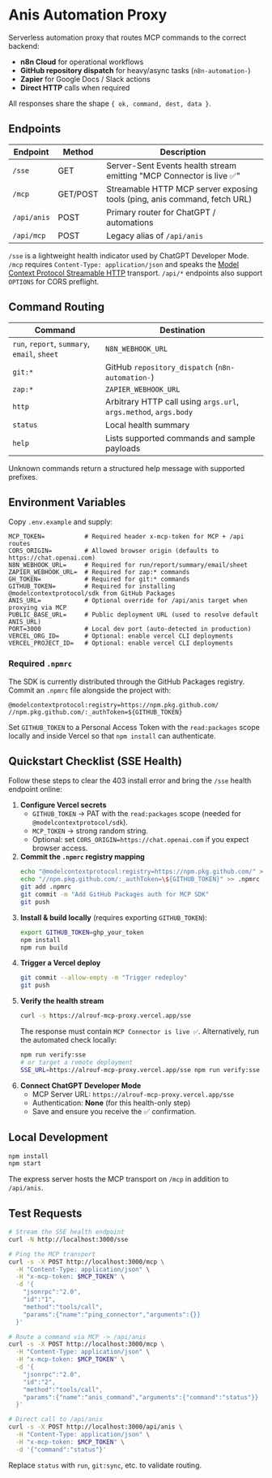 # Anis Automation Proxy

Serverless automation proxy that routes MCP commands to the correct backend:

- **n8n Cloud** for operational workflows
- **GitHub repository dispatch** for heavy/async tasks (`n8n-automation-`)
- **Zapier** for Google Docs / Slack actions
- **Direct HTTP** calls when required

All responses share the shape `{ ok, command, dest, data }`.

## Endpoints

| Endpoint | Method | Description |
| -------- | ------ | ----------- |
| `/sse` | GET | Server-Sent Events health stream emitting "MCP Connector is live ✅" |
| `/mcp` | GET/POST | Streamable HTTP MCP server exposing tools (ping, anis command, fetch URL) |
| `/api/anis` | POST | Primary router for ChatGPT / automations |
| `/api/mcp`  | POST | Legacy alias of `/api/anis` |

`/sse` is a lightweight health indicator used by ChatGPT Developer Mode. `/mcp` requires `Content-Type: application/json` and speaks the [Model Context Protocol Streamable HTTP](https://modelcontextprotocol.io/docs/concepts/transports/streamable-http) transport. `/api/*` endpoints also support `OPTIONS` for CORS preflight.

## Command Routing

| Command | Destination |
| ------- | ----------- |
| `run`, `report`, `summary`, `email`, `sheet` | `N8N_WEBHOOK_URL` |
| `git:*` | GitHub `repository_dispatch` (`n8n-automation-`) |
| `zap:*` | `ZAPIER_WEBHOOK_URL` |
| `http` | Arbitrary HTTP call using `args.url`, `args.method`, `args.body` |
| `status` | Local health summary |
| `help` | Lists supported commands and sample payloads |

Unknown commands return a structured help message with supported prefixes.

## Environment Variables

Copy `.env.example` and supply:

```
MCP_TOKEN=           # Required header x-mcp-token for MCP + /api routes
CORS_ORIGIN=         # Allowed browser origin (defaults to https://chat.openai.com)
N8N_WEBHOOK_URL=     # Required for run/report/summary/email/sheet
ZAPIER_WEBHOOK_URL=  # Required for zap:* commands
GH_TOKEN=            # Required for git:* commands
GITHUB_TOKEN=        # Required for installing @modelcontextprotocol/sdk from GitHub Packages
ANIS_URL=            # Optional override for /api/anis target when proxying via MCP
PUBLIC_BASE_URL=     # Public deployment URL (used to resolve default ANIS_URL)
PORT=3000            # Local dev port (auto-detected in production)
VERCEL_ORG_ID=       # Optional: enable vercel CLI deployments
VERCEL_PROJECT_ID=   # Optional: enable vercel CLI deployments
```

### Required `.npmrc`

The SDK is currently distributed through the GitHub Packages registry. Commit an `.npmrc` file alongside the project with:

```
@modelcontextprotocol:registry=https://npm.pkg.github.com/
//npm.pkg.github.com/:_authToken=${GITHUB_TOKEN}
```

Set `GITHUB_TOKEN` to a Personal Access Token with the `read:packages` scope locally and inside Vercel so that `npm install` can authenticate.

## Quickstart Checklist (SSE Health)

Follow these steps to clear the 403 install error and bring the `/sse` health endpoint online:

1. **Configure Vercel secrets**
   - `GITHUB_TOKEN` &rarr; PAT with the `read:packages` scope (needed for `@modelcontextprotocol/sdk`).
   - `MCP_TOKEN` &rarr; strong random string.
   - Optional: set `CORS_ORIGIN=https://chat.openai.com` if you expect browser access.
2. **Commit the `.npmrc` registry mapping**
   ```bash
   echo "@modelcontextprotocol:registry=https://npm.pkg.github.com/" >> .npmrc
   echo "//npm.pkg.github.com/:_authToken=\${GITHUB_TOKEN}" >> .npmrc
   git add .npmrc
   git commit -m "Add GitHub Packages auth for MCP SDK"
   git push
   ```
3. **Install & build locally** (requires exporting `GITHUB_TOKEN`):
   ```bash
   export GITHUB_TOKEN=ghp_your_token
   npm install
   npm run build
   ```
4. **Trigger a Vercel deploy**
   ```bash
   git commit --allow-empty -m "Trigger redeploy"
   git push
   ```
5. **Verify the health stream**
   ```bash
   curl -s https://alrouf-mcp-proxy.vercel.app/sse
   ```
   The response must contain `MCP Connector is live ✅`.
   Alternatively, run the automated check locally:
   ```bash
   npm run verify:sse
   # or target a remote deployment
   SSE_URL=https://alrouf-mcp-proxy.vercel.app/sse npm run verify:sse
   ```
6. **Connect ChatGPT Developer Mode**
   - MCP Server URL: `https://alrouf-mcp-proxy.vercel.app/sse`
   - Authentication: **None** (for this health-only step)
   - Save and ensure you receive the ✅ confirmation.

## Local Development

```bash
npm install
npm start
```

The express server hosts the MCP transport on `/mcp` in addition to `/api/anis`.

## Test Requests

```bash
# Stream the SSE health endpoint
curl -N http://localhost:3000/sse

# Ping the MCP transport
curl -s -X POST http://localhost:3000/mcp \
  -H "Content-Type: application/json" \
  -H "x-mcp-token: $MCP_TOKEN" \
  -d '{
    "jsonrpc":"2.0",
    "id":"1",
    "method":"tools/call",
    "params":{"name":"ping_connector","arguments":{}}
  }'

# Route a command via MCP -> /api/anis
curl -s -X POST http://localhost:3000/mcp \
  -H "Content-Type: application/json" \
  -H "x-mcp-token: $MCP_TOKEN" \
  -d '{
    "jsonrpc":"2.0",
    "id":"2",
    "method":"tools/call",
    "params":{"name":"anis_command","arguments":{"command":"status"}}
  }'

# Direct call to /api/anis
curl -s -X POST http://localhost:3000/api/anis \
  -H "Content-Type: application/json" \
  -H "x-mcp-token: $MCP_TOKEN" \
  -d '{"command":"status"}'
```

Replace `status` with `run`, `git:sync`, etc. to validate routing.
